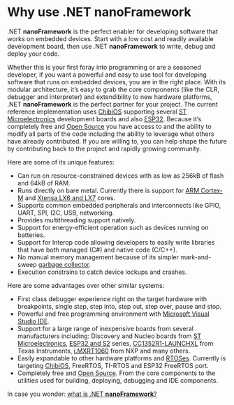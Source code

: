 # Why use .NET **nanoFramework**

.NET **nanoFramework** is the perfect enabler for developing software that works on embedded devices. Start with a low cost and readily available development board, then use .NET **nanoFramework** to write, debug and deploy your code.

Whether this is your first foray into programming or are a seasoned developer, if you want a powerful and easy to use tool for developing software that runs on embedded devices, you are in the right place. With its modular architecture, it’s easy to grab the core components (like the CLR, debugger and interpreter) and extendibility to new hardware platforms, .NET **nanoFramework** is the perfect partner for your project. The current reference implementation uses [ChibiOS](http://www.chibios.org/dokuwiki/doku.php) supporting several [ST Microelectronics](http://www.st.com/content/st_com/en.html) development boards and also [ESP32](https://en.wikipedia.org/wiki/ESP32).
Because it’s completely free and [Open Source](https://en.wikipedia.org/wiki/Free_and_open-source_software) you have access to and the ability to modify all parts of the code including the ability to leverage what others have already contributed. If you are willing to, you can help shape the future by contributing back to the project and rapidly growing community.

Here are some of its unique features:

- Can run on resource-constrained devices with as low as 256kB of flash and 64kB of RAM.
- Runs directly on bare metal. Currently there is support for [ARM Cortex-M](https://en.wikipedia.org/wiki/ARM_Cortex-M) and [Xtensa LX6 and LX7](https://en.wikipedia.org/wiki/ESP32) cores.
- Supports common embedded peripherals and interconnects like GPIO, UART, SPI, I2C, USB, networking.
- Provides multithreading support natively.
- Support for energy-efficient operation such as devices running on batteries.
- Support for Interop code allowing developers to easily write libraries that have both managed (C#) and native code (C/C++).
- No manual memory management because of its simpler mark-and-sweep [garbage collector](https://en.wikipedia.org/wiki/Garbage_collection_(computer_science)).
- Execution constrains to catch device lockups and crashes.

Here are some advantages over other similar systems:

- First class debugger experience right on the target hardware with breakpoints, single step, step into, step out, step over, pause and stop.
- Powerful and free programming environment with [Microsoft Visual Studio IDE](https://www.visualstudio.com/vs/).
- Support for a large range of inexpensive boards from several manufacturers including: Discovery and Nucleo boards from [ST Microelectronics](http://www.st.com/content/st_com/en.html), [ESP32 and S2](https://en.wikipedia.org/wiki/ESP32) series, [CC1352R1-LAUNCHXL](https://www.ti.com/tool/LAUNCHXL-CC1352R1) from Texas Instruments, [i.MXRT1060](https://www.nxp.com/design/development-boards/i.mx-evaluation-and-development-boards/mimxrt1060-evk-i.mx-rt1060-evaluation-kit:MIMXRT1060-EVK) from NXP and many others.
- Easily expandable to other hardware platforms and [RTOSes](https://en.wikipedia.org/wiki/Real-time_operating_system). Currently is targeting [ChibiOS](http://www.chibios.org/dokuwiki/doku.php), FreeRTOS, TI-RTOS and ESP32 FreeRTOS port.
- Completely free and [Open Source](https://en.wikipedia.org/wiki/Free_and_open-source_software). From the core components to the utilities used for building, deploying, debugging and IDE components.

In case you wonder: [what is .NET **nanoFramework**?](what-is-nanoframework.md)
